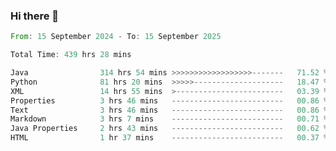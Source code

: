 ### Hi there 👋

<!--
**luoxuanzao/luoxuanzao** is a ✨ _special_ ✨ repository because its `README.md` (this file) appears on your GitHub profile.

Here are some ideas to get you started:

- 🔭 I’m currently working on ...
- 🌱 I’m currently learning ...
- 👯 I’m looking to collaborate on ...
- 🤔 I’m looking for help with ...
- 💬 Ask me about ...
- 📫 How to reach me: ...
- 😄 Pronouns: ...
- ⚡ Fun fact: ...
-->

<!--START_SECTION:waka-->

```rust
From: 15 September 2024 - To: 15 September 2025

Total Time: 439 hrs 28 mins

Java                314 hrs 54 mins >>>>>>>>>>>>>>>>>>-------   71.52 %
Python              81 hrs 20 mins  >>>>>--------------------   18.47 %
XML                 14 hrs 55 mins  >------------------------   03.39 %
Properties          3 hrs 46 mins   -------------------------   00.86 %
Text                3 hrs 46 mins   -------------------------   00.86 %
Markdown            3 hrs 7 mins    -------------------------   00.71 %
Java Properties     2 hrs 43 mins   -------------------------   00.62 %
HTML                1 hr 37 mins    -------------------------   00.37 %
```

<!--END_SECTION:waka-->